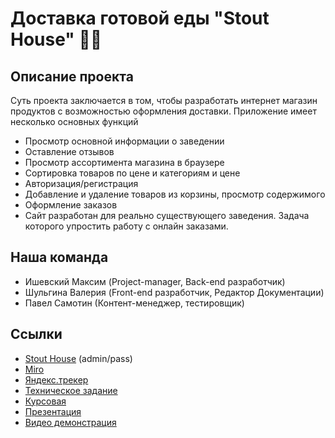 # Доставка готовой еды "Stout House" 🚴‍♂️

## Описание проекта
Суть проекта заключается в том, чтобы разработать интернет магазин продуктов с возможностью оформления доставки.
Приложение имеет несколько основных функций
- Просмотр основной информации о заведении
- Оставление отзывов
- Просмотр ассортимента магазина в браузере
- Сортировка товаров по цене и категориям и цене
- Авторизация/регистрация
- Добавление и удаление товаров из корзины, просмотр содержимого
- Оформление заказов
- Сайт разработан для реально существующего заведения. Задача которого упростить работу с онлайн заказами.


## Наша команда
- Ишевский Максим (Project-manager, Back-end разработчик)
- Шульгина Валерия (Front-end разработчик, Редактор Документации)
- Павел Самотин (Контент-менеджер, тестировщик)



## Ссылки
- [Stout House](http://maximkakdela.pythonanywhere.com/) (admin/pass)
- [Miro](https://miro.com/app/board/uXjVPVBlgms=/)
- [Яндекс.трекер](https://tracker.yandex.ru/ORG/order:updated:true/filter?resolution=empty())
- [Техническое задание](https://github.com/jampsk1/stout/blob/core/docs/Техническое%20задание.pdf)
- [Курсовая](https://github.com/jampsk1/stout/blob/core/docs/Курсовая%20работа.pdf)
- [Презентация](https://github.com/jampsk1/stout/blob/core/docs/Презентация%20Stout%20.pdf)
- [Видео демонстрация](https://youtu.be/CNdhVCEfd1M)
